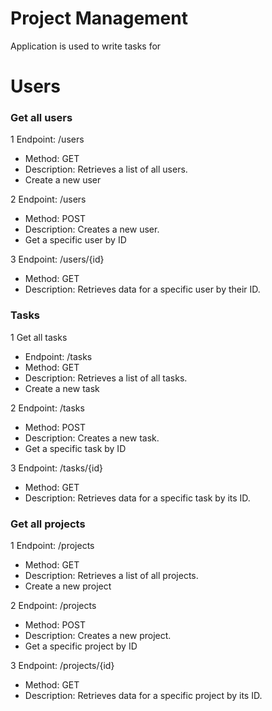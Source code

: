 
# Project Management

Application is used to write tasks for 


# Users

### Get all users

1  Endpoint: /users
- Method: GET
- Description: Retrieves a list of all users.
- Create a new user

2 Endpoint: /users
- Method: POST
- Description: Creates a new user.
- Get a specific user by ID

3 Endpoint: /users/{id}
- Method: GET
- Description: Retrieves data for a specific user by their ID.




### Tasks
1 Get all tasks

- Endpoint: /tasks
- Method: GET
- Description: Retrieves a list of all tasks.
- Create a new task

2 Endpoint: /tasks
- Method: POST
- Description: Creates a new task.
- Get a specific task by ID

3 Endpoint: /tasks/{id}
- Method: GET
- Description: Retrieves data for a specific task by its ID.


### Get all projects

1 Endpoint: /projects
- Method: GET
- Description: Retrieves a list of all projects.
- Create a new project

2 Endpoint: /projects
- Method: POST
- Description: Creates a new project.
- Get a specific project by ID

3 Endpoint: /projects/{id}
- Method: GET
- Description: Retrieves data for a specific project by its ID.


